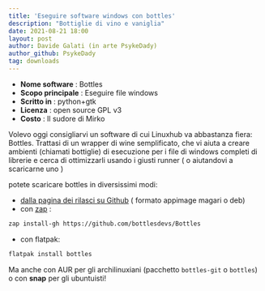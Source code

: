 ```yaml
---
title: 'Eseguire software windows con bottles'
description: "Bottiglie di vino e vaniglia"
date: 2021-08-21 18:00
layout: post
author: Davide Galati (in arte PsykeDady)
author_github: PsykeDady
tag: downloads
---
```


- **Nome software**   : Bottles
- **Scopo principale** : Eseguire file windows 
- **Scritto in** : python+gtk
- **Licenza** : open source GPL v3
- **Costo** : Il sudore di Mirko

Volevo oggi consigliarvi un software di cui Linuxhub va abbastanza fiera: Bottles.
Trattasi di un wrapper di wine semplificato, che vi aiuta a creare ambienti (chiamati bottiglie) di esecuzione per i file di windows completi di librerie e cerca di ottimizzarli usando i giusti runner ( o aiutandovi a scaricarne uno ) 

potete scaricare bottles in diversissimi modi:
- [dalla pagina dei rilasci su Github](https://github.com/bottlesdevs/Bottles/releases) ( formato appimage magari o deb) 
- con [zap](https://feed.linuxpeople.org/posts/installare-Appimage-con-zap) : 
```bash
zap install-gh https://github.com/bottlesdevs/Bottles
```
- con flatpak: 
```bash
flatpak install bottles
```

Ma anche con AUR per gli archilinuxiani (pacchetto `bottles-git` o `bottles`) o con **snap** per gli ubuntuisti!

